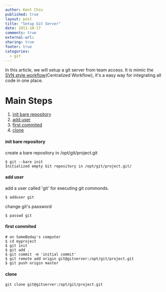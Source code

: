 ```yaml
---
author: Kent Chiu
published: true
layout: post
title: "Setup Git Server"
date: 2011-10-17
comments: true
external-url:
sharing: true
footer: true
categories:
  - git
---
```





In this article, we will setup a git server from team access. It is
mimic the [SVN style
workflow](http://whygitisbetterthanx.com/#any-workflow "http://whygitisbetterthanx.com/#any-workflow")(Centralized
Workflow), it's a easy way for integrating all code in one place.

Main Steps
==========

1.  [init bare
    repository](#init_bare_repository "git:setup_git_server ↵")
2.  [add user](#add_user "git:setup_git_server ↵")
3.  [first commited](#first_commited "git:setup_git_server ↵")
4.  [clone](#clone "git:setup_git_server ↵")

#### init bare repository

create a bare repository in /opt/git/project.git


```
$ git --bare init
Initialized empty Git repository in /opt/git/project.git/

```

#### add user

add a user called 'git' for executing git commonds.


```
$ adduser git

```

change git's password


```
$ passwd git

```

#### first commited


```
# on SomeBoday's computer
$ cd myproject
$ git init
$ git add .
$ git commit -m 'initial commit'
$ git remote add origin git@gitserver:/opt/git/project.git
$ git push origin master

```

#### clone


```
git clone git@gitserver:/opt/git/project.git

```

